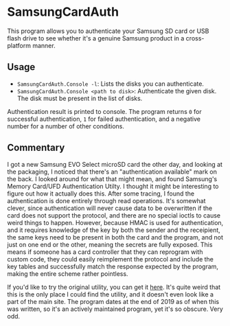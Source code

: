 SamsungCardAuth
===============

This program allows you to authenticate your Samsung SD card or USB flash drive
to see whether it's a genuine Samsung product in a cross-platform manner.

Usage
-----
- `SamsungCardAuth.Console -l`: Lists the disks you can authenticate.
- `SamsungCardAuth.Console <path to disk>`: Authenticate the given disk. The
  disk must be present in the list of disks.

Authentication result is printed to console. The program returns `0` for
successful authentication, `1` for failed authentication, and a negative
number for a number of other conditions.

Commentary
----------
I got a new Samsung EVO Select microSD card the other day, and looking at
the packaging, I noticed that there's an "authentication available" mark
on the back. I looked around for what that might mean, and found Samsung's
Memory Card/UFD Authentication Utilty. I thought it might be interesting to
figure out how it actually does this. After some tracing, I found the
authentication is done entirely through read operations. It's somewhat
clever, since authentication will never cause data to be overwritten if the
card does not support the protocol, and there are no special ioctls to
cause weird things to happen. However, because HMAC is used for
authentication, and it requires knowledge of the key by both the sender and
the receipient, the same keys need to be present in both the card and the
program, and not just on one end or the other, meaning the secrets are fully
exposed. This means if someone has a card controller that they can reprogram
with custom code, they could easily reimplement the protocol and include
the key tables and successfully match the response expected by the program,
making the entire scheme rather pointless.

If you'd like to try the original utility, you can get it
[here](https://www.samsung.com/semiconductor/minisite/ssd/download/tools/#download_tab_0101_anchorpar7-st_semi_down_list_ex).
It's quite weird that this is the only place I could find the utility, and
it doesn't even look like a part of the main site. The program dates at the
end of 2019 as of when this was written, so it's an actively maintained
program, yet it's so obscure. Very odd.
